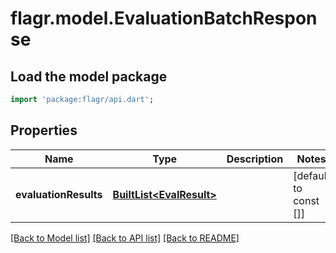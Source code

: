 # flagr.model.EvaluationBatchResponse

## Load the model package
```dart
import 'package:flagr/api.dart';
```

## Properties
Name | Type | Description | Notes
------------ | ------------- | ------------- | -------------
**evaluationResults** | [**BuiltList&lt;EvalResult&gt;**](EvalResult.md) |  | [default to const []]

[[Back to Model list]](../README.md#documentation-for-models) [[Back to API list]](../README.md#documentation-for-api-endpoints) [[Back to README]](../README.md)


